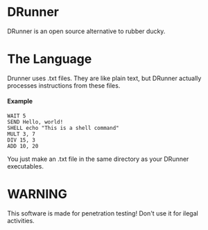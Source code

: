 # DRunner
DRunner is an open source alternative to rubber ducky.


# The Language


Drunner uses .txt files. They are like plain text, but DRunner actually processes instructions from these files.


#### Example 

```
WAIT 5
SEND Hello, world!
SHELL echo "This is a shell command"
MULT 3, 7
DIV 15, 3
ADD 10, 20
```

You just make an .txt file in the same directory as your DRunner executables.

# WARNING

This software is made for penetration testing!
Don't use it for ilegal activities.
